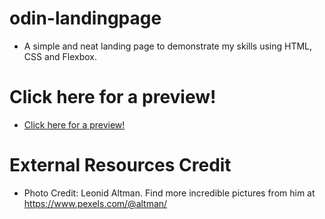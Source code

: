 # odin-landingpage
- A simple and neat landing page to demonstrate my skills using HTML, CSS and Flexbox.
# Click here for a preview!
- [Click here for a preview!](https://karimelbasiouni.github.io/odin-landingpage/)
# External Resources Credit
- Photo Credit: Leonid Altman. Find more incredible pictures from him at https://www.pexels.com/@altman/
